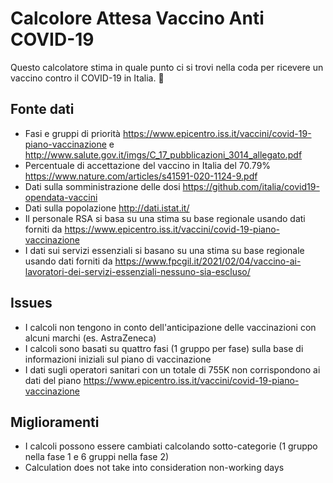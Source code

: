 # Calcolore Attesa Vaccino Anti COVID-19

Questo calcolatore stima in quale punto ci si trovi nella coda per ricevere un vaccino contro il COVID-19 in Italia. 💉

## Fonte dati
- Fasi e gruppi di priorità https://www.epicentro.iss.it/vaccini/covid-19-piano-vaccinazione e http://www.salute.gov.it/imgs/C_17_pubblicazioni_3014_allegato.pdf
- Percentuale di accettazione del vaccino in Italia del 70.79% https://www.nature.com/articles/s41591-020-1124-9.pdf
- Dati sulla somministrazione delle dosi https://github.com/italia/covid19-opendata-vaccini
- Dati sulla popolazione http://dati.istat.it/
- Il personale RSA si basa su una stima su base regionale usando dati forniti da https://www.epicentro.iss.it/vaccini/covid-19-piano-vaccinazione
- I dati sui servizi essenziali si basano su una stima su base regionale usando dati forniti da https://www.fpcgil.it/2021/02/04/vaccino-ai-lavoratori-dei-servizi-essenziali-nessuno-sia-escluso/


## Issues
- I calcoli non tengono in conto dell'anticipazione delle vaccinazioni con alcuni marchi (es. AstraZeneca)
- I calcoli sono basati su quattro fasi (1 gruppo per fase) sulla base di informazioni iniziali sul piano di vaccinazione
- I dati sugli operatori sanitari con un totale di 755K non corrispondono ai dati del piano https://www.epicentro.iss.it/vaccini/covid-19-piano-vaccinazione


## Miglioramenti
- I calcoli possono essere cambiati calcolando sotto-categorie  (1 gruppo nella fase 1 e 6 gruppi nella fase 2)
- Calculation does not take into consideration non-working days